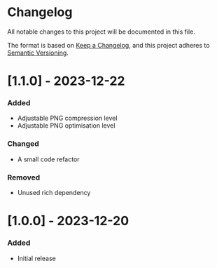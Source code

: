 # Changelog

All notable changes to this project will be documented in this file.

The format is based on [Keep a Changelog](https://keepachangelog.com/en/1.0.0/),
and this project adheres to [Semantic Versioning](https://semver.org/spec/v2.0.0.html).

# [1.1.0] - 2023-12-22

### Added

- Adjustable PNG compression level
- Adjustable PNG optimisation level

### Changed

- A small code refactor

### Removed

- Unused rich dependency

# [1.0.0] - 2023-12-20

### Added

- Initial release
